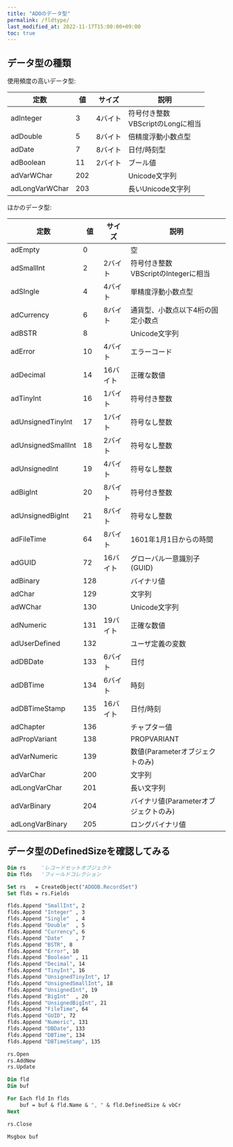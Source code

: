```yaml
---
title: "ADOのデータ型"
permalink: /fldtype/
last_modified_at: 2022-11-17T15:00:00+09:00
toc: true
---
```


## データ型の種類
    
使用頻度の高いデータ型:

|定数|値|サイズ|説明|
|---|---|---|---|
|adInteger|3|4バイト|符号付き整数<br/>VBScriptのLongに相当|
|adDouble|5|8バイト|倍精度浮動小数点型|
|adDate|7|8バイト|日付/時刻型|
|adBoolean|11|2バイト|ブール値|
|adVarWChar|202||Unicode文字列|
|adLongVarWChar|203||長いUnicode文字列|

ほかのデータ型:

|定数|値|サイズ|説明|
|---|---|---|---|
|adEmpty|0||空|
|adSmallInt|2|2バイト|符号付き整数<br/>VBScriptのIntegerに相当|
|adSIngle|4|4バイト|単精度浮動小数点型|
|adCurrency|6|8バイト|通貨型、小数点以下4桁の固定小数点|
|adBSTR|8||Unicode文字列|
|adError|10|4バイト|エラーコード|
|adDecimal|14|16バイト|正確な数値|
|adTinyInt|16|1バイト|符号付き整数|
|adUnsignedTinyInt|17|1バイト|符号なし整数|
|adUnsignedSmallInt|18|2バイト|符号なし整数|
|adUnsignedInt|19|4バイト|符号なし整数|
|adBigInt|20|8バイト|符号付き整数|
|adUnsignedBigInt|21|8バイト|符号なし整数|
|adFileTime|64|8バイト|1601年1月1日からの時間|
|adGUID|72|16バイト|グローバル一意識別子(GUID)|
|adBinary|128||バイナリ値|
|adChar|129||文字列|
|adWChar|130||Unicode文字列|
|adNumeric|131|19バイト|正確な数値|
|adUserDefined|132||ユーザ定義の変数|
|adDBDate|133|6バイト|日付|
|adDBTime|134|6バイト|時刻|
|adDBTimeStamp|135|16バイト|日付/時刻|
|adChapter|136||チャプター値|
|adPropVariant|138||PROPVARIANT|
|adVarNumeric|139||数値(Parameterオブジェクトのみ)|
|adVarChar|200||文字列|
|adLongVarChar|201||長い文字列|
|adVarBinary|204||バイナリ値(Parameterオブジェクトのみ)|
|adLongVarBinary|205||ロングバイナリ値|


## データ型のDefinedSizeを確認してみる

```vb
Dim rs     'レコードセットオブジェクト
Dim flds   'フィールドコレクション

Set rs   = CreateObject("ADODB.RecordSet")
Set flds = rs.Fields

flds.Append "SmallInt", 2
flds.Append "Integer" , 3
flds.Append "Single"  , 4
flds.Append "Double"  , 5
flds.Append "Currency", 6
flds.Append "Date"    , 7
flds.Append "BSTR", 8
flds.Append "Error", 10
flds.Append "Boolean" , 11
flds.Append "Decimal", 14
flds.Append "TinyInt", 16
flds.Append "UnsignedTinyInt", 17
flds.Append "UnsignedSmallInt", 18
flds.Append "UnsignedInt", 19
flds.Append "BigInt"  , 20
flds.Append "UnsignedBigInt", 21
flds.Append "FileTime", 64
flds.Append "GUID", 72
flds.Append "Numeric", 131
flds.Append "DBDate", 133
flds.Append "DBTime", 134
flds.Append "DBTimeStamp", 135

rs.Open
rs.AddNew
rs.Update

Dim fld
Dim buf

For Each fld In flds
    buf = buf & fld.Name & ", " & fld.DefinedSize & vbCr
Next

rs.Close

Msgbox buf
```
